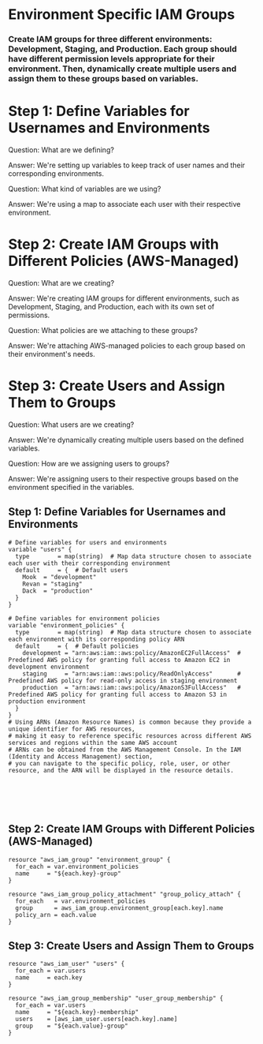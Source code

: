 # Environment Specific IAM Groups

### Create IAM groups for three different environments: Development, Staging, and Production. Each group should have different permission levels appropriate for their environment. Then, dynamically create multiple users and assign them to these groups based on variables.
# Step 1: Define Variables for Usernames and Environments

Question: What are we defining?

Answer: We're setting up variables to keep track of user names and their corresponding environments.

Question: What kind of variables are we using?

Answer: We're using a map to associate each user with their respective environment.

# Step 2: Create IAM Groups with Different Policies (AWS-Managed)

Question: What are we creating?

Answer: We're creating IAM groups for different environments, such as Development, Staging, and Production, each with its own set of permissions.

Question: What policies are we attaching to these groups?

Answer: We're attaching AWS-managed policies to each group based on their environment's needs.

# Step 3: Create Users and Assign Them to Groups

Question: What users are we creating?

Answer: We're dynamically creating multiple users based on the defined variables.

Question: How are we assigning users to groups?

Answer: We're assigning users to their respective groups based on the environment specified in the variables.




## Step 1: Define Variables for Usernames and Environments

```hcl
# Define variables for users and environments
variable "users" {
  type        = map(string)  # Map data structure chosen to associate each user with their corresponding environment
  default     = {  # Default users
    Mook  = "development"
    Revan = "staging"
    Dack  = "production"
  }
} 

# Define variables for environment policies
variable "environment_policies" {
  type        = map(string)  # Map data structure chosen to associate each environment with its corresponding policy ARN
  default     = {  # Default policies
    development = "arn:aws:iam::aws:policy/AmazonEC2FullAccess"  # Predefined AWS policy for granting full access to Amazon EC2 in development environment
    staging     = "arn:aws:iam::aws:policy/ReadOnlyAccess"       # Predefined AWS policy for read-only access in staging environment
    production  = "arn:aws:iam::aws:policy/AmazonS3FullAccess"   # Predefined AWS policy for granting full access to Amazon S3 in production environment
  }
}
# Using ARNs (Amazon Resource Names) is common because they provide a unique identifier for AWS resources,
# making it easy to reference specific resources across different AWS services and regions within the same AWS account
# ARNs can be obtained from the AWS Management Console. In the IAM (Identity and Access Management) section,
# you can navigate to the specific policy, role, user, or other resource, and the ARN will be displayed in the resource details.






```

## Step 2: Create IAM Groups with Different Policies (AWS-Managed)

```hcl
resource "aws_iam_group" "environment_group" {
  for_each = var.environment_policies
  name     = "${each.key}-group"
}

resource "aws_iam_group_policy_attachment" "group_policy_attach" {
  for_each   = var.environment_policies
  group      = aws_iam_group.environment_group[each.key].name
  policy_arn = each.value
}
```

## Step 3: Create Users and Assign Them to Groups

```hcl
resource "aws_iam_user" "users" {
  for_each = var.users
  name     = each.key
}

resource "aws_iam_group_membership" "user_group_membership" {
  for_each = var.users
  name     = "${each.key}-membership"
  users    = [aws_iam_user.users[each.key].name]
  group    = "${each.value}-group"
}
```


